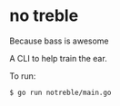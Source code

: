# no treble
Because bass is awesome

A CLI to help train the ear.

To run:

```
$ go run notreble/main.go
```
